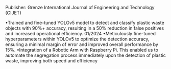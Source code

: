 Publisher: Grenze International Journal of Engineering and Technology (GIJET)

•Trained and fine-tuned YOLOv5 model to detect and classify plastic waste objects with 90%+
accuracy, resulting in a 50% reduction in false positives and increased operational efficiency.
01/2024
•Meticulously fine-tuned hyperparameters within YOLOv5 to optimize the detection accuracy,
ensuring a minimal margin of error and improved overall performance by 15%.
•Integration of a Robotic Arm with Raspberry Pi. This enabled us to automate the segregation
process immediately upon the detection of plastic waste, improving both speed and efficiency
